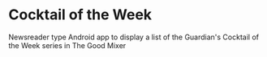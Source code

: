 # Cocktail of the Week
Newsreader type Android app to display a list of the Guardian's Cocktail of the Week series in The Good Mixer
